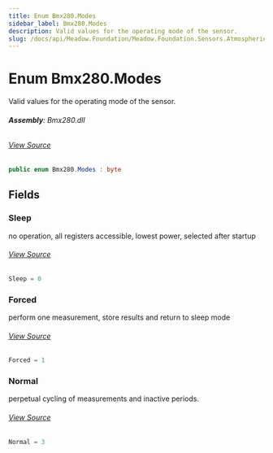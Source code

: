 ```yaml
---
title: Enum Bmx280.Modes
sidebar_label: Bmx280.Modes
description: Valid values for the operating mode of the sensor.
slug: /docs/api/Meadow.Foundation/Meadow.Foundation.Sensors.Atmospheric/Bmx280.Modes
---
```

# Enum Bmx280.Modes
Valid values for the operating mode of the sensor.

###### **Assembly**: Bmx280.dll
###### [View Source](https://github.com/WildernessLabs/Meadow.Foundation.git/blob/develop/Source/Meadow.Foundation.Peripherals/Sensors.Atmospheric.Bmx280/Driver/Bmx280.Enums.cs#L108)
```csharp title="Declaration"
public enum Bmx280.Modes : byte
```
## Fields
### Sleep
no operation, all registers accessible, lowest power, selected after startup
###### [View Source](https://github.com/WildernessLabs/Meadow.Foundation.git/blob/develop/Source/Meadow.Foundation.Peripherals/Sensors.Atmospheric.Bmx280/Driver/Bmx280.Enums.cs#L113)
```csharp title="Declaration"
Sleep = 0
```
### Forced
perform one measurement, store results and return to sleep mode
###### [View Source](https://github.com/WildernessLabs/Meadow.Foundation.git/blob/develop/Source/Meadow.Foundation.Peripherals/Sensors.Atmospheric.Bmx280/Driver/Bmx280.Enums.cs#L117)
```csharp title="Declaration"
Forced = 1
```
### Normal
perpetual cycling of measurements and inactive periods.
###### [View Source](https://github.com/WildernessLabs/Meadow.Foundation.git/blob/develop/Source/Meadow.Foundation.Peripherals/Sensors.Atmospheric.Bmx280/Driver/Bmx280.Enums.cs#L121)
```csharp title="Declaration"
Normal = 3
```

